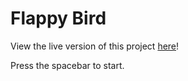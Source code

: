# Flappy Bird

View the live version of this project [here](https://karamvirr.github.io/flappy-bird/)!

Press the spacebar to start.  
